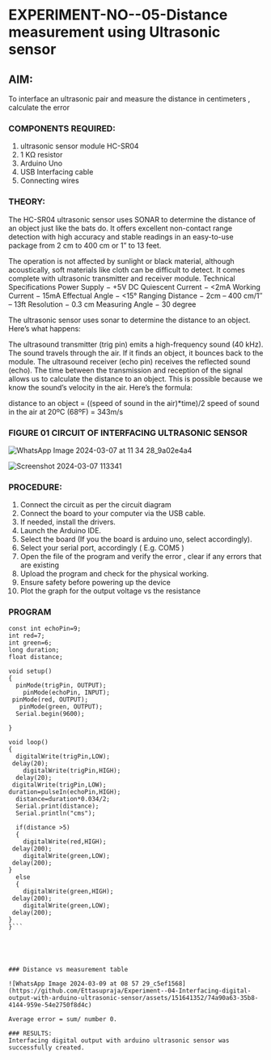# EXPERIMENT-NO--05-Distance measurement using Ultrasonic sensor

## AIM: 
To interface an ultrasonic pair and measure the distance in centimeters , calculate the error
 
### COMPONENTS REQUIRED:
1.	ultrasonic sensor module HC-SR04
2.	1 KΩ resistor 
3.	Arduino Uno 
4.	USB Interfacing cable 
5.	Connecting wires 


### THEORY: 
The HC-SR04 ultrasonic sensor uses SONAR to determine the distance of an object just like the bats do. It offers excellent non-contact range detection with high accuracy and stable readings in an easy-to-use package from 2 cm to 400 cm or 1” to 13 feet.

The operation is not affected by sunlight or black material, although acoustically, soft materials like cloth can be difficult to detect. It comes complete with ultrasonic transmitter and receiver module.
Technical Specifications
Power Supply − +5V DC
Quiescent Current − <2mA
Working Current − 15mA
Effectual Angle − <15°
Ranging Distance − 2cm – 400 cm/1″ – 13ft
Resolution − 0.3 cm
Measuring Angle − 30 degree

The ultrasonic sensor uses sonar to determine the distance to an object. Here’s what happens:

The ultrasound transmitter (trig pin) emits a high-frequency sound (40 kHz).
The sound travels through the air. If it finds an object, it bounces back to the module.
The ultrasound receiver (echo pin) receives the reflected sound (echo).
The time between the transmission and reception of the signal allows us to calculate the distance to an object. This is possible because we know the sound’s velocity in the air. Here’s the formula:

distance to an object = ((speed of sound in the air)*time)/2
speed of sound in the air at 20ºC (68ºF) = 343m/s

### FIGURE 01 CIRCUIT OF INTERFACING ULTRASONIC SENSOR 
![WhatsApp Image 2024-03-07 at 11 34 28_9a02e4a4](https://github.com/Ettasupraja/Experiment--04-Interfacing-digital-output-with-arduino-ultrasonic-sensor/assets/151641352/3fa7490c-bfa5-4333-a1b3-1eae5cd49fad)

![Screenshot 2024-03-07 113341](https://github.com/Ettasupraja/Experiment--04-Interfacing-digital-output-with-arduino-ultrasonic-sensor/assets/151641352/ad7d102e-e7f7-4ac1-8ab7-f4cc63ee653f)

### PROCEDURE:
1.	Connect the circuit as per the circuit diagram 
2.	Connect the board to your computer via the USB cable.
3.	If needed, install the drivers.
4.	Launch the Arduino IDE.
5.	Select the board (If you the board is arduino uno, select accordingly).
6.	Select your serial port, accordingly ( E.g. COM5 )
7.	Open the file of the program  and verify the error , clear if any errors that are existing 
8.	Upload the program and check for the physical working. 
9.	Ensure safety before powering up the device 
10.	Plot the graph for the output voltage vs the resistance 


### PROGRAM 

``` const int trigPin=10;
const int echoPin=9;
int red=7;
int green=6;
long duration;
float distance;

void setup()
{
  pinMode(trigPin, OUTPUT);
    pinMode(echoPin, INPUT);
 pinMode(red, OUTPUT);
   pinMode(green, OUTPUT);
  Serial.begin(9600);
  
}

void loop()
{
  digitalWrite(trigPin,LOW);
 delay(20);
    digitalWrite(trigPin,HIGH);
  delay(20);
 digitalWrite(trigPin,LOW);
duration=pulseIn(echoPin,HIGH);
  distance=duration*0.034/2;
  Serial.print(distance);
  Serial.println("cms");
  
  if(distance >5)
  {
    digitalWrite(red,HIGH);
 delay(200);
    digitalWrite(green,LOW);
 delay(200);
}
  else
  {
    digitalWrite(green,HIGH);
 delay(200);
    digitalWrite(green,LOW);
 delay(200);
}
}```
    




### Distance vs measurement table 

![WhatsApp Image 2024-03-09 at 08 57 29_c5ef1568](https://github.com/Ettasupraja/Experiment--04-Interfacing-digital-output-with-arduino-ultrasonic-sensor/assets/151641352/74a90a63-35b8-4144-959e-54e2750f8d4c)

Average error = sum/ number 0.
	
### RESULTS:
Interfacing digital output with arduino ultrasonic sensor was successfully created.



 
